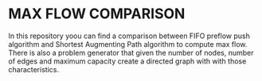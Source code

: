 <h1>
  MAX FLOW COMPARISON  
</h1>

In this repository yoou can find a comparison between FIFO preflow push algorithm and Shortest Augmenting Path algorithm to compute max flow. There is also a problem generator that given the number of nodes, number of edges and maximum capacity create a directed graph with with those characteristics.
